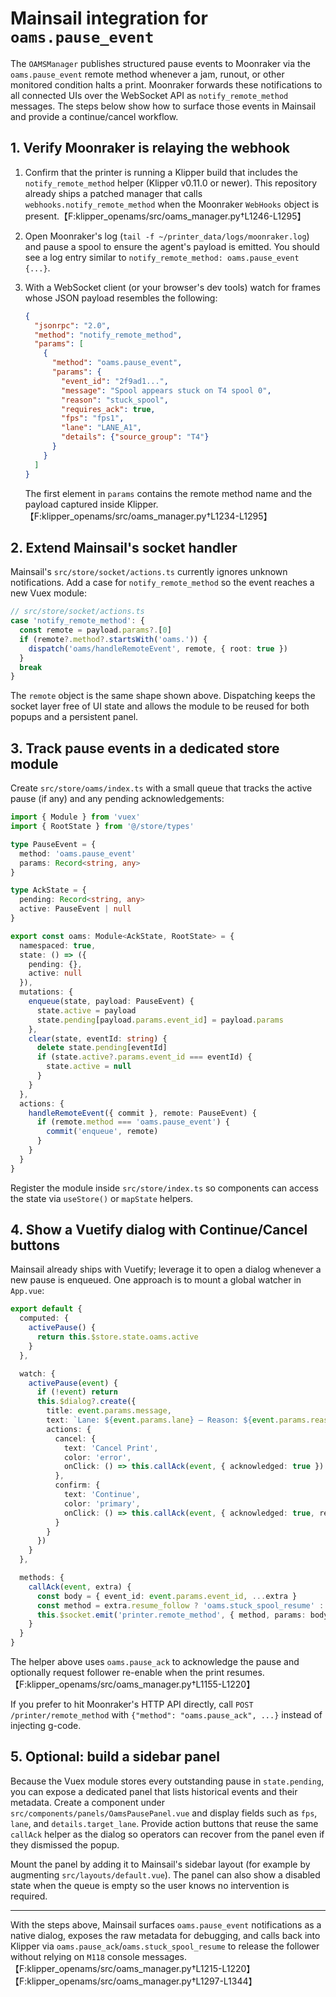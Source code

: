 # Mainsail integration for `oams.pause_event`

The `OAMSManager` publishes structured pause events to Moonraker via the
`oams.pause_event` remote method whenever a jam, runout, or other monitored
condition halts a print.  Moonraker forwards these notifications to all
connected UIs over the WebSocket API as `notify_remote_method` messages.  The
steps below show how to surface those events in Mainsail and provide a
continue/cancel workflow.

## 1. Verify Moonraker is relaying the webhook

1. Confirm that the printer is running a Klipper build that includes the
   `notify_remote_method` helper (Klipper v0.11.0 or newer).  This repository
   already ships a patched manager that calls `webhooks.notify_remote_method`
   when the Moonraker `WebHooks` object is present.【F:klipper_openams/src/oams_manager.py†L1246-L1295】
2. Open Moonraker's log (`tail -f ~/printer_data/logs/moonraker.log`) and pause
   a spool to ensure the agent's payload is emitted.  You should see a log entry
   similar to `notify_remote_method: oams.pause_event {...}`.
3. With a WebSocket client (or your browser's dev tools) watch for frames whose
   JSON payload resembles the following:

   ```json
   {
     "jsonrpc": "2.0",
     "method": "notify_remote_method",
     "params": [
       {
         "method": "oams.pause_event",
         "params": {
           "event_id": "2f9ad1...",
           "message": "Spool appears stuck on T4 spool 0",
           "reason": "stuck_spool",
           "requires_ack": true,
           "fps": "fps1",
           "lane": "LANE_A1",
           "details": {"source_group": "T4"}
         }
       }
     ]
   }
   ```

   The first element in `params` contains the remote method name and the payload
   captured inside Klipper.【F:klipper_openams/src/oams_manager.py†L1234-L1295】

## 2. Extend Mainsail's socket handler

Mainsail's `src/store/socket/actions.ts` currently ignores unknown
notifications.  Add a case for `notify_remote_method` so the event reaches a new
Vuex module:

```ts
// src/store/socket/actions.ts
case 'notify_remote_method': {
  const remote = payload.params?.[0]
  if (remote?.method?.startsWith('oams.')) {
    dispatch('oams/handleRemoteEvent', remote, { root: true })
  }
  break
}
```

The `remote` object is the same shape shown above.  Dispatching keeps the
socket layer free of UI state and allows the module to be reused for both
popups and a persistent panel.

## 3. Track pause events in a dedicated store module

Create `src/store/oams/index.ts` with a small queue that tracks the active
pause (if any) and any pending acknowledgements:

```ts
import { Module } from 'vuex'
import { RootState } from '@/store/types'

type PauseEvent = {
  method: 'oams.pause_event'
  params: Record<string, any>
}

type AckState = {
  pending: Record<string, any>
  active: PauseEvent | null
}

export const oams: Module<AckState, RootState> = {
  namespaced: true,
  state: () => ({
    pending: {},
    active: null
  }),
  mutations: {
    enqueue(state, payload: PauseEvent) {
      state.active = payload
      state.pending[payload.params.event_id] = payload.params
    },
    clear(state, eventId: string) {
      delete state.pending[eventId]
      if (state.active?.params.event_id === eventId) {
        state.active = null
      }
    }
  },
  actions: {
    handleRemoteEvent({ commit }, remote: PauseEvent) {
      if (remote.method === 'oams.pause_event') {
        commit('enqueue', remote)
      }
    }
  }
}
```

Register the module inside `src/store/index.ts` so components can access the
state via `useStore()` or `mapState` helpers.

## 4. Show a Vuetify dialog with Continue/Cancel buttons

Mainsail already ships with Vuetify; leverage it to open a dialog whenever a
new pause is enqueued.  One approach is to mount a global watcher in
`App.vue`:

```ts
export default {
  computed: {
    activePause() {
      return this.$store.state.oams.active
    }
  },

  watch: {
    activePause(event) {
      if (!event) return
      this.$dialog?.create({
        title: event.params.message,
        text: `Lane: ${event.params.lane} — Reason: ${event.params.reason}`,
        actions: {
          cancel: {
            text: 'Cancel Print',
            color: 'error',
            onClick: () => this.callAck(event, { acknowledged: true })
          },
          confirm: {
            text: 'Continue',
            color: 'primary',
            onClick: () => this.callAck(event, { acknowledged: true, resume_follow: true })
          }
        }
      })
    }
  },

  methods: {
    callAck(event, extra) {
      const body = { event_id: event.params.event_id, ...extra }
      const method = extra.resume_follow ? 'oams.stuck_spool_resume' : 'oams.pause_ack'
      this.$socket.emit('printer.remote_method', { method, params: body })
    }
  }
}
```

The helper above uses `oams.pause_ack` to acknowledge the pause and optionally
request follower re-enable when the print resumes.【F:klipper_openams/src/oams_manager.py†L1155-L1220】

If you prefer to hit Moonraker's HTTP API directly, call
`POST /printer/remote_method` with `{"method": "oams.pause_ack", ...}` instead
of injecting g-code.

## 5. Optional: build a sidebar panel

Because the Vuex module stores every outstanding pause in `state.pending`, you
can expose a dedicated panel that lists historical events and their metadata.
Create a component under `src/components/panels/OamsPausePanel.vue` and display
fields such as `fps`, `lane`, and `details.target_lane`.  Provide action buttons
that reuse the same `callAck` helper as the dialog so operators can recover
from the panel even if they dismissed the popup.

Mount the panel by adding it to Mainsail's sidebar layout (for example by
augmenting `src/layouts/default.vue`).  The panel can also show a disabled state
when the queue is empty so the user knows no intervention is required.

---

With the steps above, Mainsail surfaces `oams.pause_event` notifications as a
native dialog, exposes the raw metadata for debugging, and calls back into
Klipper via `oams.pause_ack`/`oams.stuck_spool_resume` to release the follower
without relying on `M118` console messages.【F:klipper_openams/src/oams_manager.py†L1215-L1220】【F:klipper_openams/src/oams_manager.py†L1297-L1344】
